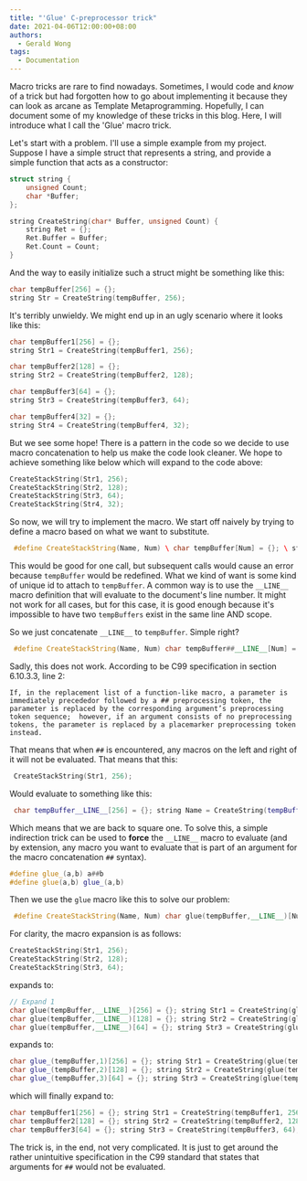 ```yaml
---
title: "'Glue' C-preprocessor trick"
date: 2021-04-06T12:00:00+08:00
authors:
  - Gerald Wong
tags:
  - Documentation
---
```


Macro tricks are rare to find nowadays. Sometimes, I would code and _know_ of a trick but had forgotten how to go about implementing it because they can look as arcane as Template Metaprogramming. Hopefully, I can document some of my knowledge of these tricks in this blog. Here, I will introduce what I call the 'Glue' macro trick. 

<!--more-->

Let's start with a problem. I'll use a simple example from my project. Suppose I have a simple struct that represents a string, and provide a simple function that acts as a constructor:



```cpp
struct string {
    unsigned Count;
    char *Buffer;
};

string CreateString(char* Buffer, unsigned Count) {
    string Ret = {};
    Ret.Buffer = Buffer;
    Ret.Count = Count;
}
```
And the way to easily initialize such a struct might be something like this:

```cpp
char tempBuffer[256] = {};
string Str = CreateString(tempBuffer, 256);
```

It's terribly unwieldy. We might end up in an ugly scenario where it looks like this:
```cpp
char tempBuffer1[256] = {};
string Str1 = CreateString(tempBuffer1, 256);

char tempBuffer2[128] = {};
string Str2 = CreateString(tempBuffer2, 128);

char tempBuffer3[64] = {};
string Str3 = CreateString(tempBuffer3, 64);

char tempBuffer4[32] = {};
string Str4 = CreateString(tempBuffer4, 32);
```
But we see some hope! There is a pattern in the code so we decide to use macro concatenation to help us make the code look cleaner. We hope to achieve something like below which will expand to the code above:

```cpp
CreateStackString(Str1, 256);
CreateStackString(Str2, 128);
CreateStackString(Str3, 64);
CreateStackString(Str4, 32);
```

So now, we will try to implement the macro. We start off naively by trying to define a macro based on what we want to substitute.

```cpp
 #define CreateStackString(Name, Num) \ char tempBuffer[Num] = {}; \ string Name = CreateString(tempBuffer, Num)
```

This would be good for one call, but subsequent calls would cause an error because `tempBuffer` would be redefined. What we kind of want is some kind of unique id to attach to `tempBuffer`. A common way is to use the `__LINE__` macro definition that will evaluate to the document's line number. It might not work for all cases, but for this case, it is good enough because it's impossible to have two `tempBuffers` exist in the same line AND scope.

So we just concatenate `__LINE__` to `tempBuffer`. Simple right?

```cpp
 #define CreateStackString(Name, Num) char tempBuffer##__LINE__[Num] = {}; string Name = CreateString(tempBuffer##__LINE__, Num)
```
Sadly, this does not work. According to be C99 specification in section 6.10.3.3, line 2:

`If, in the replacement list of a function-like macro, a parameter is immediately precededor followed by a ## preprocessing token, the parameter is replaced by the corresponding argument’s preprocessing token sequence;  however, if an argument consists of no preprocessing tokens, the parameter is replaced by a placemarker preprocessing token instead.`

That means that when `##` is encountered, any macros on the left and right of it will not be evaluated. That means that this:

```cpp
 CreateStackString(Str1, 256);
```

Would evaluate to something like this:

```cpp
 char tempBuffer__LINE__[256] = {}; string Name = CreateString(tempBuffer__LINE__, 256)
```

Which means that we are back to square one. To solve this, a simple indirection trick can be used to **force** the `__LINE__` macro to evaluate (and by extension, any macro you want to evaluate that is part of an argument for the macro concatenation `##` syntax).

```cpp
#define glue_(a,b) a##b
#define glue(a,b) glue_(a,b)
```

Then we use the `glue` macro like this to solve our problem:

```cpp
 #define CreateStackString(Name, Num) char glue(tempBuffer,__LINE__)[Num] = {}; string Name = CreateString(glue(tempBuffer,__LINE__), Num)
```

For clarity, the macro expansion is as follows:
```cpp
CreateStackString(Str1, 256);
CreateStackString(Str2, 128);
CreateStackString(Str3, 64);
```

expands to:

```cpp
// Expand 1
char glue(tempBuffer,__LINE__)[256] = {}; string Str1 = CreateString(glue(tempBuffer,__LINE__), 256);
char glue(tempBuffer,__LINE__)[128] = {}; string Str2 = CreateString(glue(tempBuffer,__LINE__), 128)
char glue(tempBuffer,__LINE__)[64] = {}; string Str3 = CreateString(glue(tempBuffer,__LINE__), 64)
```

expands to:

```cpp
char glue_(tempBuffer,1)[256] = {}; string Str1 = CreateString(glue(tempBuffer,1), 256);
char glue_(tempBuffer,2)[128] = {}; string Str2 = CreateString(glue(tempBuffer,2), 128);
char glue_(tempBuffer,3)[64] = {}; string Str3 = CreateString(glue(tempBuffer,3), 64);
```

which will finally expand to:

```cpp
char tempBuffer1[256] = {}; string Str1 = CreateString(tempBuffer1, 256);
char tempBuffer2[128] = {}; string Str2 = CreateString(tempBuffer2, 128);
char tempBuffer3[64] = {}; string Str3 = CreateString(tempBuffer3, 64);
```

The trick is, in the end, not very complicated. It is just to get around the rather unintuitive specification in the C99 standard that states that arguments for `##` would not be evaluated. 